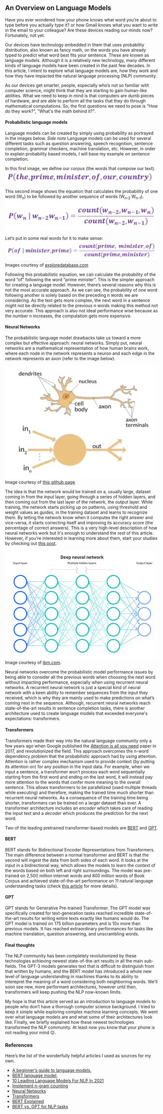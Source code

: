 ## An Overview on Language Models

Have you ever wondered how your phone knows what word you’re about to type before you actually type it? or how Gmail knows what you want to write in the email to your colleague? Are these devices reading our minds now? Fortunately, not yet. 

Our devices have technology embedded in them that uses probability distribution, also known as fancy math, on the words you have already typed to predict what word best fits your sentence. These are known as language models. Although it is a relatively new technology, many different kinds of language models have been created in the past few decades. In this article, I intent to explore what language models are, how they work and how they have impacted the natural language processing (NLP) community.

As our devices get smarter, people, especially who’s not so familiar with computer science, might think that they are starting to gain human-like abilities. What we need to keep in mind is that computers are dumb pieces of hardware, and are able to perform all the tasks that they do through mathematical computations. So, the first questions we need to pose is “How do they work?”, "What's the math behind it?".
 
#### Probabilistic language models

Language models can be created by simply using probability as portrayed in the images below. 
*Side note* Language models can be used for several different tasks such as question answering, speech recognition, sentence completion, grammar checkers, machine translation, etc. However, in order to explain probability based models, I will base my example on sentence completion. 

In this first image, we define our corpus (the words that compose our text).
![here](corpus.png)

This second image shows the equation that calculates the probability of one word (W<sub>n</sub>) to be followed by another sequence of words (W<sub>n-2</sub> W<sub>n-1</sub>).
![](prob-eq.png)
 
Let’s put in some real words for it to make sense:
![](prob-example.png)
Images courtesy of [exploredatabase.com](https://www.exploredatabase.com/2020/04/bigram-trigram-and-ngram-language-model-in-nlp.html)

Following this probabilistic equation, we can calculate the probability of the word “of” following the word “prime minister”. This is the simpler approach for creating a language model. However, there’s several reasons why this is not the most accurate approach. As we can see, the probability of one word following another is solely based on the preceding n words we are considering. As the text gets more complex, the next word in a sentence might not be directly related to the previous n words making this method not very accurate. This approach is also not ideal performance wise because as the number n increases, the computation gets more expensive. 


#### Neural Networks
The probabilistic language model drawbacks take us toward a more complex but effective approach: neural networks. Simply put, neural networks are a mathematical representation of how human brains work, where each node in the network represents a neuron and each edge in the network represents an axon (refer to the image below). 

![](axon.png)
Image courtesy of [this github page](https://github.com/fastai/fastbook/blob/master/01_intro.ipynb)

The idea is that the network would be trained on a, usually large, dataset coming in from the input layer, going through a series of hidden layers, and then coming out from the last layer of the network, the output layer. While training, the network starts picking up on patterns, using threshold and weight values as guides, in the training dataset and learns to recognize them. By letting the network know when it computes the right answer and vice-versa, it starts correcting itself and improving its accuracy score (the percentage of correct answers). 
This is a very high-level description of how neural networks work but it's enough to understand the rest of this article. However, if you’re interested in learning more about them, start your studies by checking out [this post](https://www.ibm.com/cloud/learn/neural-networks).

![](nn.png)
Image courtesy of [ibm.com](https://www.ibm.com/cloud/learn/neural-networks).

Neural networks overcome the probabilistic model performance issues by being able to consider all the previous words when choosing the next word without impacting performance, especially when using recurrent neural networks. A recurrent neural network is just a special kind of neural network with a keen ability to remember sequences from the input they received, which is why they are mainly used to make predictions on what’s coming next in the sequence.
Although, recurrent neural networks reach state-of-the-art results in sentence completion tasks, there is another architecture used to create language models that exceeded everyone's expectations: transformers. 

#### Transformers 

Transformers made their way into the natural language community only a few years ago when Google published the [Attention is all you need](https://arxiv.org/abs/1706.03762) paper in 2017, and revolutionized the field. This approach overcomes the n-word dependency problem that the probabilistic approach had by using attention. Attention is rather complex mechanism used to provide context (by putting its attention on) for any position in the input data. For example, when we input a sentence, a transformer won’t process each word sequentially starting from the first word and ending on the last word, it will instead pay more attention to the words that confer more meaning to the overall sentence. This allows transformers to be parallelized (used multiple threads while executing) and therefore, making the trained time much shorter than recurrent neural networks. As a consequence of the training time being shorter, transformers can be trained on a larger dataset than ever. A transformer architecture includes an _encoder_ which takes care of reading the input text and a _decoder_ which produces the prediction for the next word. 

Two of the leading pretrained transformer-based models are [BERT](https://arxiv.org/abs/1810.04805) and [GPT]( https://arxiv.org/abs/2005.14165). 

#### BERT
BERT stands for Bidirectional Encoder Representations from Transformers. The main difference between a normal transformer and BERT is that the second will ingest the data from both sides of each word. It looks at the input in a bidirectional way, which allows the models to learn the context of the words based on both left and right surroundings. The model was pre-trained on 2,500 million internet words and 800 million words of Book Corpus and achieved state-of-the-art performance on 11 natural language understanding tasks (check [this article](https://en.wikipedia.org/wiki/BERT_(language_model)) for more details).

#### GPT
GPT stands for Generative Pre-trained Transformer. The GPT model was specifically created for text-generation tasks reached incredible state-of-the-art results for writing entire texts exactly like humans would do. The GPT model is trained on 175 billion parameters and is 10x more than previous models. It has reached extraordinary performances for tasks like machine translation, question answering, and unscrambling words. 


#### Final thoughts
The NLP community has been completely revolutionized by these technologies achieving newest state-of-the-art results in all the main sub-fields. The GPT-3 models generates text that is difficult to distinguish from that written by humans, and the BERT model has introduced a whole new level of language understanding in machines thanks to its ability to interepret the meaning of a word considering both neighborinig words. We'll soon see new, more performant architectures, however until then, transformers will keep pushing the NLP now-known limits. 

My hope is that this article served as an introduction to language models to people who don’t have a thorough computer science background. I tried to keep it simple while exploring complex machine learning concepts. We went over what language models are and what some of their architectures look like. Finally, we briefly explained how these newest technologies transformed the NLP community. 
At least now you know that your phone is not reading your mind :wink:.


### References 

Here’s the list of the wonderfully helpful articles I used as sources for my own. 
- [A beginner’s guide to language models](https://towardsdatascience.com/the-beginners-guide-to-language-models-aa47165b57f9),
- [BERT language model](https://www.techtarget.com/searchenterpriseai/definition/BERT-language-model),
- [10 Leading Language Models For NLP In 2021](https://www.topbots.com/leading-nlp-language-models-2020/)
- [Implement n-gram counting](https://www.ee.columbia.edu/~stanchen/e6884/labs/lab3/x43.html)
- [Neural Networks](https://www.ibm.com/cloud/learn/neural-networks)
- [Transformers](https://towardsdatascience.com/transformers-89034557de14)
- [BERT Explained](https://towardsdatascience.com/bert-explained-state-of-the-art-language-model-for-nlp-f8b21a9b6270)
- [BERT vs. GPT for NLP tasks](https://analyticsindiamag.com/gpt-3-vs-bert-for-nlp-tasks/)
